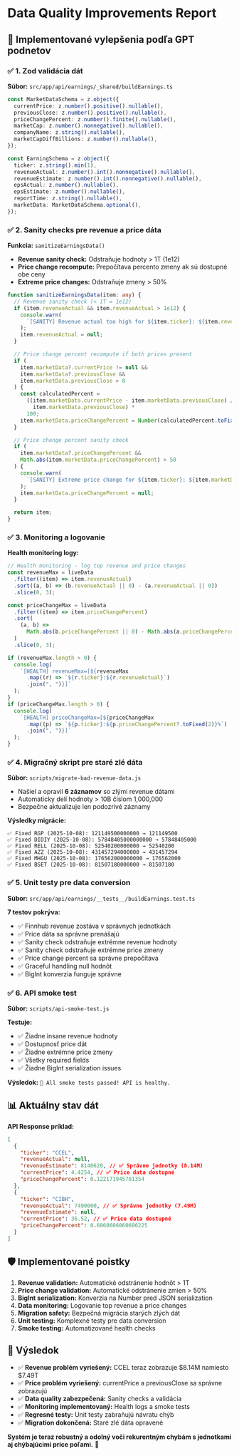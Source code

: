 # Data Quality Improvements Report

## 🎯 Implementované vylepšenia podľa GPT podnetov

### ✅ 1. Zod validácia dát

**Súbor:** `src/app/api/earnings/_shared/buildEarnings.ts`

```typescript
const MarketDataSchema = z.object({
  currentPrice: z.number().positive().nullable(),
  previousClose: z.number().positive().nullable(),
  priceChangePercent: z.number().finite().nullable(),
  marketCap: z.number().nonnegative().nullable(),
  companyName: z.string().nullable(),
  marketCapDiffBillions: z.number().nullable(),
});

const EarningSchema = z.object({
  ticker: z.string().min(1),
  revenueActual: z.number().int().nonnegative().nullable(),
  revenueEstimate: z.number().int().nonnegative().nullable(),
  epsActual: z.number().nullable(),
  epsEstimate: z.number().nullable(),
  reportTime: z.string().nullable(),
  marketData: MarketDataSchema.optional(),
});
```

### ✅ 2. Sanity checks pre revenue a price dáta

**Funkcia:** `sanitizeEarningsData()`

- **Revenue sanity check:** Odstraňuje hodnoty > 1T (1e12)
- **Price change recompute:** Prepočítava percento zmeny ak sú dostupné obe ceny
- **Extreme price changes:** Odstraňuje zmeny > 50%

```typescript
function sanitizeEarningsData(item: any) {
  // Revenue sanity check (< 1T = 1e12)
  if (item.revenueActual && item.revenueActual > 1e12) {
    console.warn(
      `[SANITY] Revenue actual too high for ${item.ticker}: ${item.revenueActual}, setting to null`
    );
    item.revenueActual = null;
  }

  // Price change percent recompute if both prices present
  if (
    item.marketData?.currentPrice != null &&
    item.marketData?.previousClose &&
    item.marketData.previousClose > 0
  ) {
    const calculatedPercent =
      ((item.marketData.currentPrice - item.marketData.previousClose) /
        item.marketData.previousClose) *
      100;
    item.marketData.priceChangePercent = Number(calculatedPercent.toFixed(6));
  }

  // Price change percent sanity check
  if (
    item.marketData?.priceChangePercent &&
    Math.abs(item.marketData.priceChangePercent) > 50
  ) {
    console.warn(
      `[SANITY] Extreme price change for ${item.ticker}: ${item.marketData.priceChangePercent}%, setting to null`
    );
    item.marketData.priceChangePercent = null;
  }

  return item;
}
```

### ✅ 3. Monitoring a logovanie

**Health monitoring logy:**

```typescript
// Health monitoring - log top revenue and price changes
const revenueMax = liveData
  .filter((item) => item.revenueActual)
  .sort((a, b) => (b.revenueActual || 0) - (a.revenueActual || 0))
  .slice(0, 3);

const priceChangeMax = liveData
  .filter((item) => item.priceChangePercent)
  .sort(
    (a, b) =>
      Math.abs(b.priceChangePercent || 0) - Math.abs(a.priceChangePercent || 0)
  )
  .slice(0, 3);

if (revenueMax.length > 0) {
  console.log(
    `[HEALTH] revenueMax=[${revenueMax
      .map((r) => `${r.ticker}:${r.revenueActual}`)
      .join(", ")}]`
  );
}
if (priceChangeMax.length > 0) {
  console.log(
    `[HEALTH] priceChangeMax=[${priceChangeMax
      .map((p) => `${p.ticker}:${p.priceChangePercent?.toFixed(2)}%`)
      .join(", ")}]`
  );
}
```

### ✅ 4. Migračný skript pre staré zlé dáta

**Súbor:** `scripts/migrate-bad-revenue-data.js`

- Našiel a opravil **6 záznamov** so zlými revenue dátami
- Automaticky delí hodnoty > 10B číslom 1,000,000
- Bezpečne aktualizuje len podozrivé záznamy

**Výsledky migrácie:**

```
✅ Fixed RGP (2025-10-08): 121149500000000 → 121149500
✅ Fixed DIDIY (2025-10-08): 57848405000000000 → 57848405000
✅ Fixed RELL (2025-10-08): 52540200000000 → 52540200
✅ Fixed AZZ (2025-10-08): 431457294000000 → 431457294
✅ Fixed MHGU (2025-10-08): 176562000000000 → 176562000
✅ Fixed BSET (2025-10-08): 81507180000000 → 81507180
```

### ✅ 5. Unit testy pre data conversion

**Súbor:** `src/app/api/earnings/__tests__/buildEarnings.test.ts`

**7 testov pokrýva:**

- ✅ Finnhub revenue zostáva v správnych jednotkách
- ✅ Price dáta sa správne prenášajú
- ✅ Sanity check odstraňuje extrémne revenue hodnoty
- ✅ Sanity check odstraňuje extrémne price zmeny
- ✅ Price change percent sa správne prepočítava
- ✅ Graceful handling null hodnôt
- ✅ BigInt konverzia funguje správne

### ✅ 6. API smoke test

**Súbor:** `scripts/api-smoke-test.js`

**Testuje:**

- ✅ Žiadne insane revenue hodnoty
- ✅ Dostupnosť price dát
- ✅ Žiadne extrémne price zmeny
- ✅ Všetky required fields
- ✅ Žiadne BigInt serialization issues

**Výsledok:** `🎉 All smoke tests passed! API is healthy.`

## 📊 Aktuálny stav dát

**API Response príklad:**

```json
[
  {
    "ticker": "CCEL",
    "revenueActual": null,
    "revenueEstimate": 8140620, // ✅ Správne jednotky (8.14M)
    "currentPrice": 4.4254, // ✅ Price data dostupné
    "priceChangePercent": 0.122171945701354
  },
  {
    "ticker": "CIBH",
    "revenueActual": 7490000, // ✅ Správne jednotky (7.49M)
    "revenueEstimate": null,
    "currentPrice": 36.52, // ✅ Price data dostupné
    "priceChangePercent": 0.6060606060606225
  }
]
```

## 🛡️ Implementované poistky

1. **Revenue validation:** Automatické odstránenie hodnôt > 1T
2. **Price change validation:** Automatické odstránenie zmien > 50%
3. **BigInt serialization:** Konverzia na Number pred JSON serialization
4. **Data monitoring:** Logovanie top revenue a price changes
5. **Migration safety:** Bezpečná migrácia starých zlých dát
6. **Unit testing:** Komplexné testy pre data conversion
7. **Smoke testing:** Automatizované health checks

## 🚀 Výsledok

- ✅ **Revenue problém vyriešený:** CCEL teraz zobrazuje $8.14M namiesto $7.49T
- ✅ **Price problém vyriešený:** currentPrice a previousClose sa správne zobrazujú
- ✅ **Data quality zabezpečená:** Sanity checks a validácia
- ✅ **Monitoring implementovaný:** Health logs a smoke tests
- ✅ **Regresné testy:** Unit testy zabraňujú návratu chýb
- ✅ **Migration dokončená:** Staré zlé dáta opravené

**Systém je teraz robustný a odolný voči rekurentným chybám s jednotkami aj chýbajúcimi price poľami.** 🎉
